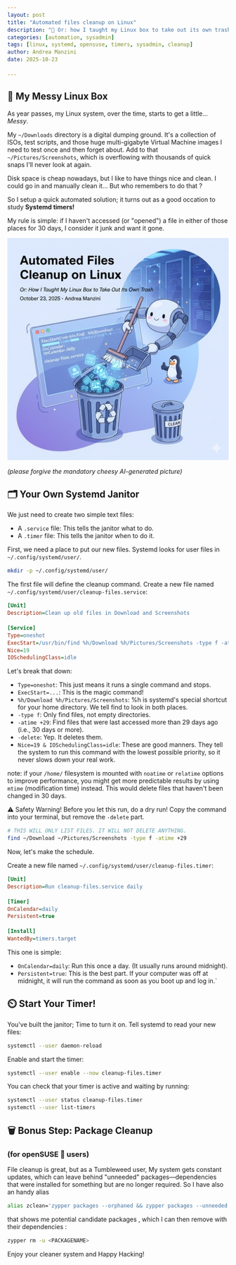 ```yaml
---
layout: post
title: "Automated files cleanup on Linux"
description: "🚮 Or: how I taught my Linux box to take out its own trash"
categories: [automation, sysadmin]
tags: [linux, systemd, opensuse, timers, sysadmin, cleanup]
author: Andrea Manzini
date: 2025-10-23

---
```


## 🧹 My Messy Linux Box 

As year passes, my Linux system, over the time, starts to get a little... *Messy*.

My `~/Downloads` directory is a digital dumping ground. It's a collection of ISOs, test scripts, and those huge multi-gigabyte Virtual Machine images I need to test once and then forget about. Add to that `~/Pictures/Screenshots`, which is overflowing with thousands of quick snaps I'll never look at again.

Disk space is cheap nowadays, but I like to have things nice and clean. I could go in and manually clean it... But who remembers to do that ?

So I setup a quick automated solution; it turns out as a good occation to study **Systemd timers!**

My rule is simple: if I haven't accessed (or "opened") a file in either of those places for 30 days, I consider it junk and want it gone.

![linux janitor](/img/linux_janitor.jpg)

*(please forgive the mandatory cheesy AI-generated picture)*


## 🗂️ Your Own Systemd Janitor

We just need to create two simple text files:

- A `.service` file: This tells the janitor what to do.
- A `.timer` file: This tells the janitor when to do it.

First, we need a place to put our new files. Systemd looks for user files in `~/.config/systemd/user/`.

```bash
mkdir -p ~/.config/systemd/user/
```

The first file will define the cleanup command.
Create a new file named `~/.config/systemd/user/cleanup-files.service`:

```ini
[Unit]
Description=Clean up old files in Download and Screenshots

[Service]
Type=oneshot
ExecStart=/usr/bin/find %h/Download %h/Pictures/Screenshots -type f -atime +29 -delete
Nice=19
IOSchedulingClass=idle
```

Let's break that down:

- `Type=oneshot`: This just means it runs a single command and stops.
- `ExecStart=...`: This is the magic command!
- `%h/Download %h/Pictures/Screenshots`: %h is systemd's special shortcut for your home directory. We tell find to look in both places.
- `-type f`: Only find files, not empty directories.
- `-atime +29`: Find files that were last accessed more than 29 days ago (i.e., 30 days or more).
- `-delete`: Yep. It deletes them.
- `Nice=19 & IOSchedulingClass=idle`: These are good manners. They tell the system to run this command with the lowest possible priority, so it never slows down your real work.

note: if your `/home/` filesystem is mounted with `noatime` or `relatime` options to improve performance, you might get more predictable results by using `mtime` (modification time) instead. This would delete files that haven't been changed in 30 days.

⚠️ Safety Warning! Before you let this run, do a dry run! Copy the command into your terminal, but remove the `-delete` part.

```bash
# THIS WILL ONLY LIST FILES. IT WILL NOT DELETE ANYTHING.
find ~/Download ~/Pictures/Screenshots -type f -atime +29
```

Now, let's make the schedule.

Create a new file named `~/.config/systemd/user/cleanup-files.timer`:

```ini
[Unit]
Description=Run cleanup-files.service daily

[Timer]
OnCalendar=daily
Persistent=true

[Install]
WantedBy=timers.target
```

This one is simple:

- `OnCalendar=daily`: Run this once a day. (It usually runs around midnight).
- `Persistent=true`: This is the best part. If your computer was off at midnight, it will run the command as soon as you boot up and log in.`

## ⏲️ Start Your Timer!

You've built the janitor; Time to turn it on.
Tell systemd to read your new files:

```bash
systemctl --user daemon-reload
```

Enable and start the timer:

```bash
systemctl --user enable --now cleanup-files.timer
```

You can check that your timer is active and waiting by running:

```bash
systemctl --user status cleanup-files.timer
systemctl --user list-timers
```

## 🗑️ Bonus Step: Package Cleanup 

### (for openSUSE 🦎 users)

File cleanup is great, but as a Tumbleweed user, My system gets constant updates, which can leave behind "unneeded" packages—dependencies that were installed for something but are no longer required. So I have also an handy alias

```bash
alias zclean='zypper packages --orphaned && zypper packages --unneeded'
```

that shows me potential candidate packages , which I can then remove with their dependencies :

```bash
zypper rm -u <PACKAGENAME>
```

Enjoy your cleaner system and Happy Hacking!

